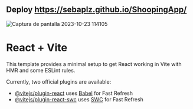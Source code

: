 ## Deploy https://sebaplz.github.io/ShoopingApp/

![Captura de pantalla 2023-10-23 114105](https://github.com/Sebaplz/ShoopingApp/assets/51845541/40d55b66-f4be-4e56-a16b-d34309320c7e)



# React + Vite

This template provides a minimal setup to get React working in Vite with HMR and some ESLint rules.

Currently, two official plugins are available:

- [@vitejs/plugin-react](https://github.com/vitejs/vite-plugin-react/blob/main/packages/plugin-react/README.md) uses [Babel](https://babeljs.io/) for Fast Refresh
- [@vitejs/plugin-react-swc](https://github.com/vitejs/vite-plugin-react-swc) uses [SWC](https://swc.rs/) for Fast Refresh
